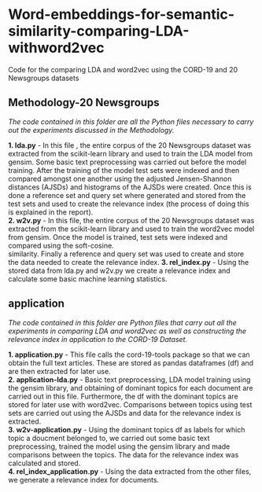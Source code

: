 # Word-embeddings-for-semantic-similarity-comparing-LDA-withword2vec
Code for the comparing LDA and word2vec using the CORD-19 and 20 Newsgroups datasets <br>

## Methodology-20 Newsgroups
*The code contained in this folder are all the Python files necessary to carry out the experiments discussed in the Methodology.* <br>

**1. lda.py** - In this file , the entire corpus of the 20 Newsgroups dataset was extracted from the scikit-learn library and used to train the LDA model from gensim. Some basic text preprocessing was carried out before the model training. After the training of the model test sets were indexed and then compared amongst one another using the adjusted Jensen-Shannon distances (AJSDs) and histograms of the AJSDs were created. Once this is done a reference set and query set where generated and stored from the test sets and used to create the relevance index (the process of doing this is explained in the report). <br>
**2. w2v.py** - In this file, the entire corpus of the 20 Newsgroups dataset was extracted from the scikit-learn library and used to train the word2vec model from gensim. Once the model is trained, test sets were indexed and compared using the soft-cosine. <br> similarity. Finally a reference and query set was used to create and store the data needed to create the relevance index.
**3. rel_index.py** - Using the stored data from lda.py and w2v.py we create a relevance index and calculate some basic machine learning statistics.<br>


## application
*The code contained in this folder are Python files that carry out all the experiments in comparing LDA and word2vec as well as constructing the relevance index in application to the CORD-19 Dataset.* <br>

**1. application.py** - This file calls the cord-19-tools package so that we can obtain the full text articles. These are stored as pandas dataframes (df) and are then extracted for later use. <br>
**2. application-lda.py** - Basic text preprocessing, LDA model training using the gensim library, and obtaining of dominant topics for each document are carried out in this file. Furthermore, the df with the dominant topics are stored for later use with word2vec. Comparisons between topics using test sets are carried out using the AJSDs and data for the relevance index is extracted.  <br>
**3. w2v-application.py** - Using the dominant topics df as labels for which topic a doucment belonged to, we carried out some basic text preprocessing, trained the model using the gensim library and made comparisons between the topics. The data for the relevance index was calculated and stored. <br>
**4. rel_index_application.py** - Using the data extracted from the other files, we generate a relevance index for documents.
